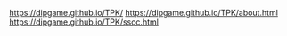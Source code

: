 https://dipgame.github.io/TPK/
https://dipgame.github.io/TPK/about.html
https://dipgame.github.io/TPK/ssoc.html